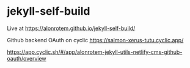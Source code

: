 # jekyll-self-build

Live at
https://alonrotem.github.io/jekyll-self-build/

Github backend OAuth on cyclic
https://salmon-xerus-tutu.cyclic.app/

https://app.cyclic.sh/#/app/alonrotem-jekyll-utils-netlify-cms-github-oauth/overview